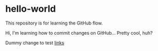 # hello-world
This repository is for learning the GitHub flow.

Hi, I'm learning how to commit changes on GitHub... Pretty cool, huh?

Dummy change to test [links](https://github.com)
